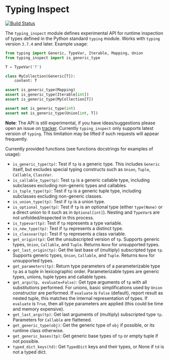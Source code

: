 Typing Inspect
==============

[![Build Status](https://travis-ci.org/ilevkivskyi/typing_inspect.svg)](https://travis-ci.org/ilevkivskyi/typing_inspect)

The ``typing_inspect`` module defines experimental API for runtime
inspection of types defined in the Python standard ``typing`` module.
Works with ``typing`` version ``3.7.4`` and later. Example usage:

```python
from typing import Generic, TypeVar, Iterable, Mapping, Union
from typing_inspect import is_generic_type

T = TypeVar('T')

class MyCollection(Generic[T]):
    content: T

assert is_generic_type(Mapping)
assert is_generic_type(Iterable[int])
assert is_generic_type(MyCollection[T])

assert not is_generic_type(int)
assert not is_generic_type(Union[int, T])
```

**Note**: The API is still experimental, if you have ideas/suggestions please
open an issue on [tracker](https://github.com/ilevkivskyi/typing_inspect/issues).
Currently ``typing_inspect`` only supports latest version of ``typing``. This
limitation may be lifted if such requests will appear frequently.

Currently provided functions (see functions docstrings for examples of usage):
* ``is_generic_type(tp)``:
  Test if ``tp`` is a generic type. This includes ``Generic`` itself,
  but excludes special typing constructs such as ``Union``, ``Tuple``,
  ``Callable``, ``ClassVar``.
* ``is_callable_type(tp)``:
  Test ``tp`` is a generic callable type, including subclasses
  excluding non-generic types and callables.
* ``is_tuple_type(tp)``:
  Test if ``tp`` is a generic tuple type, including subclasses excluding
  non-generic classes.
* ``is_union_type(tp)``:
  Test if ``tp`` is a union type.
* ``is_optional_type(tp)``:
  Test if ``tp`` is an optional type (either ``type(None)`` or a direct union to it such as in ``Optional[int]``). Nesting and ``TypeVar``s are not unfolded/inspected in this process.
* ``is_typevar(tp)``:
  Test if ``tp`` represents a type variable.
* ``is_new_type(tp)``:
  Test if ``tp`` represents a distinct type.
* ``is_classvar(tp)``:
  Test if ``tp`` represents a class variable.
* ``get_origin(tp)``:
  Get the unsubscripted version of ``tp``. Supports generic types, ``Union``,
  ``Callable``, and ``Tuple``. Returns ``None`` for unsupported types.
* ``get_last_origin(tp)``:
  Get the last base of (multiply) subscripted type ``tp``. Supports generic
  types, ``Union``, ``Callable``, and ``Tuple``. Returns ``None`` for
  unsupported types.
* ``get_parameters(tp)``:
  Return type parameters of a parameterizable type ``tp`` as a tuple
  in lexicographic order. Parameterizable types are generic types,
  unions, tuple types and callable types.
* ``get_args(tp, evaluate=False)``:
  Get type arguments of ``tp`` with all substitutions performed. For unions,
  basic simplifications used by ``Union`` constructor are performed.
  If ``evaluate`` is ``False`` (default), report result as nested tuple,
  this matches the internal representation of types. If ``evaluate`` is
  ``True``, then all type parameters are applied (this could be time and
  memory expensive).
* ``get_last_args(tp)``:
  Get last arguments of (multiply) subscripted type ``tp``.
  Parameters for ``Callable`` are flattened.
* ``get_generic_type(obj)``:
  Get the generic type of ``obj`` if possible, or its runtime class otherwise.
* ``get_generic_bases(tp)``:
  Get generic base types of ``tp`` or empty tuple if not possible.
* ``typed_dict_keys(td)``:
  Get ``TypedDict`` keys and their types, or None if ``td`` is not a typed dict.
